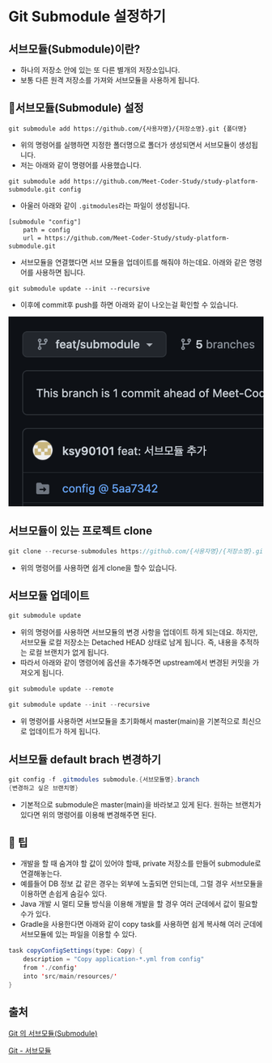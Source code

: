 # Git Submodule 설정하기

## 서브모듈(Submodule)이란?

- 하나의 저장소 안에 있는 또 다른 별개의 저장소입니다.
- 보통 다른 원격 저장소를 가져와 서브모듈을 사용하게 됩니다.

## 🔨서브모듈(Submodule) 설정

```shell
git submodule add https://github.com/{사용자명}/{저장소명}.git {폴더명}
```

- 위의 명령어를 실행하면 지정한 폴더명으로 폴더가 생성되면서 서브모듈이 생성됩니다.
- 저는 아래와 같이 명령어를 사용했습니다.

```shell
git submodule add https://github.com/Meet-Coder-Study/study-platform-submodule.git config
```

- 아울러 아래와 같이 `.gitmodules`라는 파일이 생성됩니다.

```gitignore
[submodule "config"]
	path = config
	url = https://github.com/Meet-Coder-Study/study-platform-submodule.git
```

- 서브모듈을 연결했다면 서브 모듈을 업데이트를 해줘야 하는데요. 아래와 같은 명령어를 사용하면 됩니다.

```
git submodule update --init --recursive
```

- 이후에 commit후 push를 하면 아래와 같이 나오는걸 확인할 수 있습니다.

![submodule_config_1](https://github.com/ksy90101/TIL/blob/master/git/image/submodule_config_1.png?raw=true)

## 서브모듈이 있는 프로젝트 clone

```java
git clone --recurse-submodules https://github.com/{사용자명}/{저장소명}.git
```

- 위의 명령어를 사용하면 쉽게 clone을 할수 있습니다.

## 서브모듈 업데이트

```java
git submodule update
```

- 위의 명령어를 사용하면 서브모듈의 변경 사항을 업데이트 하게 되는데요. 하지만, 서브모듈 로컬 저장소는 Detached HEAD 상태로 남게 됩니다. 즉, 내용을 추적하는 로컬 브랜치가 없게 됩니다.
- 따라서 아래와 같이 명령어에 옵션을 추가해주면 upstream에서 변경된 커밋을 가져오게 됩니다.

```java
git submodule update --remote
```

```java
git submodule update --init --recursive
```

- 위 명령어를 사용하면 서브모듈을 초기화해서 master(main)을 기본적으로 최신으로 업데이트가 하게 됩니다.

## 서브모듈 default brach 변경하기

```java
git config -f .gitmodules submodule.{서브모듈명}.branch
{변경하고 싶은 브랜치명}
```

- 기본적으로 submodule은 master(main)을 바라보고 있게 된다. 원하는 브랜치가 있다면 위의 명령어를 이용해 변경해주면 된다.

## 🔖 팁

- 개발을 할 때 숨겨야 할 값이 있어야 할때, private 저장소를 만들어 submodule로 연결해놓는다.
- 예를들어 DB 정보 값 같은 경우는 외부에 노출되면 안되는데, 그럴 경우 서브모듈을 이용하면 손쉽게 숨길수 있다.
- Java 개발 시 멀티 모듈 방식을 이용해 개발을 할 경우 여러 군데에서 값이 필요할 수가 있다.
- Gradle을 사용한다면 아래와 같이 copy task를 사용하면 쉽게 복사해 여러 군데에 서브모듈에 있는 파일을 이용할 수 있다.

```java
task copyConfigSettings(type: Copy) {
    description = "Copy application-*.yml from config"
    from './config'
    into 'src/main/resources/'
}
```

## 출처

[Git 의 서브모듈(Submodule)](https://sgc109.github.io/2020/07/16/git-submodule/)

[Git - 서브모듈](https://git-scm.com/book/ko/v2/Git-%EB%8F%84%EA%B5%AC-%EC%84%9C%EB%B8%8C%EB%AA%A8%EB%93%88)
